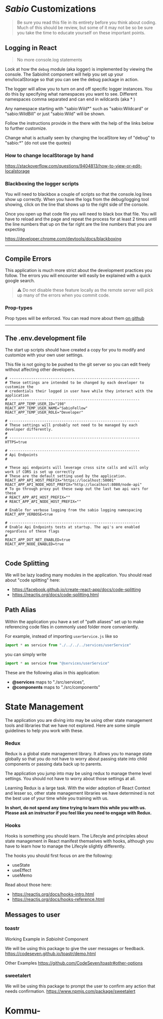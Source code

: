 # _Sabio_ Customizations

> Be sure you read this file in its entirety before you think about coding. Much of this should be review, but some of it may not be so be sure you take the time to educate yourself on these important points. 

## Logging in React 
>  No more console.log statements

Look at how the `debug` module (aka logger) is implemented by viewing the console. The SabioInit component will help you set up your env/localStorage so that you can see the debug package in action.

The logger will allow you to turn on and off specific logger instances. You do this by specifying what namespaces you want to see. Different namespaces comma separated and can end in wildcards (aka \* )

Any namespace starting with &quot;sabio:Wild\*&quot; such as &quot;sabio:Wildcard&quot; or &quot;sabio:WildBill&quot; or just &quot;sabio:Wild&quot; will be shown.

Follow the instructions provide in the there with the help of the links below to further customize.

Change what is actually seen by changing the localStore key of "debug" to "sabio:\*" (do not use the quotes)

### How to change localStorage by hand

https://stackoverflow.com/questions/9404813/how-to-view-or-edit-localstorage

### Blackboxing the logger scripts

You will need to blackbox a couple of scripts so that the console.log lines show up correctly.
When you have the logs from the debug/logging tool showing, click on the line that shows up to the right side of the console.

Once you open up that code file you will need to black box that file.
You will have to reload and the page and repeat the process for at least 2 times until the line numbers that up on the far right are the line numbers that you are expecting

https://developer.chrome.com/devtools/docs/blackboxing

---

## Compile Errors

This application is much more strict about the development practices you follow. The errors you will encounter will easily be explained with a quick google search.

> :warning: Do not disable these feature locally as the remote server will pick up many of the errors when you commit code.

### Prop-types

Prop types will be enforced. You can read more about them [on github](https://github.com/facebook/prop-types)

---

## The .env.development file

The start up scripts should have created a copy for you to modify and customize with your own user settings.

This file is not going to be pushed to the git server so you can edit freely without affecting other developers.

````
# ------------------------------------------------------------
# These settings are intended to be changed by each developer to customize the
# credentials their logged in user have while they interact with the application
# ------------------------------------------------------------
REACT_APP_TEMP_USER_ID="198"
REACT_APP_TEMP_USER_NAME="SabioFellow"
REACT_APP_TEMP_USER_ROLE="Developer"

# ------------------------------------------------------------
# These settings will probably not need to be managed by each developer differently.
#
# ------------------------------------------------------------
HTTPS=true

# ------------------------------------------------------------
# Api Endpoints
#

# These api endpoints will leverage cross site calls and will only work if CORS is set up correctly
# These are the default setting used by the application.
REACT_APP_API_HOST_PREFIX="https://localhost:50001"
REACT_APP_API_NODE_HOST_PREFIX="http://localhost:8080/node-api"
# To go through proxy put these swap out the last two api vars for these
# REACT_APP_API_HOST_PREFIX=""
# REACT_APP_API_NODE_HOST_PREFIX=""

# Enable for verbose logging from the sabio logging namespacing
REACT_APP_VERBOSE=true

# ------------------------------------------------------------
# Enable Api Endpoints tests at startup. The api's are enabled regardless of these flags
#
REACT_APP_DOT_NET_ENABLED=true
REACT_APP_NODE_ENABLED=true


````

## Code Splitting

We will be lazy loading many modules in the application. You should read about "code splitting" here:

- https://facebook.github.io/create-react-app/docs/code-splitting
- https://reactjs.org/docs/code-splitting.html



## Path Alias

Within the application you have a set of "path aliases" set up to make referencing code files in commonly used folder more conveniently.

For example, instead of importing  `userService.js` like so 

```js
import * as service from "./../../../services/userService" 
```

you can simply write


```js
import * as service from "@services/userService" 
```

These are the following alias in this application:

- **@services** maps to "./src/services",
- **@components** maps to "./src/components"



# State Management

The application you are diving into may be using other state management tools and libraries that we have not explored. Here are some simple guidelines to help you work with these.

### Redux

Redux is a global state management library. It allows you to manage state globally so that you do not have to worry about passing state into child components or passing data back up to parents. 

The application you jump into may be using redux to manage theme level settings. You should not have to worry about those settings at all.

Learning Redux is a large task. With the wider adoption of React Context and lesser so, other state management libraries we have determined is not  the best use of your time while you training with us.

**In short, do not spend any time trying to learn this while you with us. Please ask an instructor if you feel like you need to engage with Redux.**

### Hooks

Hooks is something you should learn. The Lifecyle and principles about state management in React manifest themselves with hooks, although you have to learn how to manage the Lifecyle slightly differently.

The hooks you should first focus on are the following:

- useState
- useEffect
- useMemo

Read about those here:

- https://reactjs.org/docs/hooks-intro.html
- https://reactjs.org/docs/hooks-reference.html



## Messages to user

### toastr

Working Example in *SabioInit* Component

We will be using this package to give the user messages or feedback.
https://codeseven.github.io/toastr/demo.html

Other Examples
https://github.com/CodeSeven/toastr#other-options

### sweetalert

We will be using this package to prompt the user to confirm any action that needs confirmation.
https://www.npmjs.com/package/sweetalert

# Kommu-
